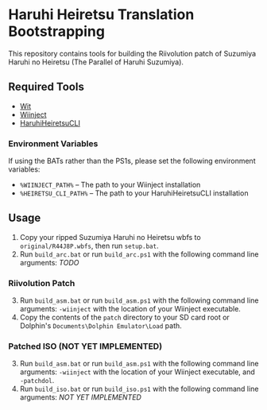# Haruhi Heiretsu Translation Bootstrapping

This repository contains tools for building the Riivolution patch of Suzumiya Haruhi no Heiretsu (The Parallel of Haruhi Suzumiya).

## Required Tools
* [Wit](https://wit.wiimm.de/)
* [Wiinject](https://github.com/jonko0493/Wiinject)
* [HaruhiHeiretsuCLI](https://github.com/jonko0493/HaruhiHeiretsuEditor/)

### Environment Variables
If using the BATs rather than the PS1s, please set the following environment variables:
* `%WIINJECT_PATH%` &ndash; The path to your Wiinject installation
* `%HEIRETSU_CLI_PATH%` &ndash; The path to your HaruhiHeiretsuCLI installation

## Usage
1. Copy your ripped Suzumiya Haruhi no Heiretsu wbfs to `original/R44J8P.wbfs`, then run `setup.bat`.
2. Run `build_arc.bat` or run `build_arc.ps1` with the following command line arguments: _TODO_

### Riivolution Patch
3. Run `build_asm.bat` or run `build_asm.ps1` with the following command line arguments: `-wiinject` with the location of your Wiinject executable.
4. Copy the contents of the `patch` directory to your SD card root or Dolphin's `Documents\Dolphin Emulator\Load` path.

### Patched ISO (NOT YET IMPLEMENTED)
3. Run `build_asm.bat` or run `build_asm.ps1` with the following command line arguments: `-wiinject` with the location of your Wiinject executable, and `-patchdol`.
4. Run `build_iso.bat` or run `build_iso.ps1` with the following command line arguments: _NOT YET IMPLEMENTED_